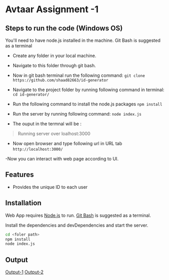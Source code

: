 # Avtaar Assignment -1 

##  Steps to run the code (Windows OS)

You'll need to have node.js installed in the machine. Git Bash is suggested as a terminal

- Create any folder in your local machine. 
- Navigate to this folder through git bash.
- Now in git bash terminal run the following command:
`git clone https://github.com/shaad82663/id-generator`

- Navigate to the project folder by running following command in terminal:
`cd id-generator/`

- Run the following command to install the node.js packages
`npm install`

- Run the server by running following command:
`node index.js`

- The ouput in the termnal will be :
>Running server over loalhost:3000

- Now open browser and type following url in URL tab
`http://localhost:3000/`

-Now you can interact with web page according to UI.

## Features

- Provides the unique ID to each user

## Installation

Web App requires [Node.js](https://nodejs.org/) to run.
[Git Bash](https://git-scm.com/) is suggested as a terminal.

Install the dependencies and devDependencies and start the server.

```sh
cd <foler path>
npm install
node index.js
```

## Output
[Output-1](https://res.cloudinary.com/shaad82663/image/upload/v1636520802/Avtaar-Internship-Assisnments/OP-1_ewrpit.png)
[Output-2](https://res.cloudinary.com/shaad82663/image/upload/v1636520803/Avtaar-Internship-Assisnments/OP-2_wjuyp6.png)
